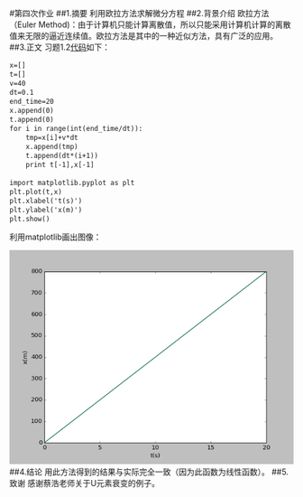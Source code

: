 #第四次作业
##1.摘要
利用欧拉方法求解微分方程
##2.背景介绍
欧拉方法（Euler Method)：由于计算机只能计算离散值，所以只能采用计算机计算的离散值来无限的逼近连续值。欧拉方法是其中的一种近似方法，具有广泛的应用。
##3.正文
习题1.2[代码](https://github.com/Bensmav/computationalphysics_N2013301020006/blob/master/chapter1/1_2.py)如下：
<pre><code>x=[]
t=[]
v=40
dt=0.1
end_time=20
x.append(0)
t.append(0)
for i in range(int(end_time/dt)):
    tmp=x[i]+v*dt
    x.append(tmp)
    t.append(dt*(i+1))
    print t[-1],x[-1]
    
import matplotlib.pyplot as plt
plt.plot(t,x)
plt.xlabel('t(s)')
plt.ylabel('x(m)')
plt.show()</code></pre>
利用matplotlib画出图像：

![Ait ](https://github.com/Bensmav/computationalphysics_N2013301020006/blob/master/chapter1/matplotlib1.png)
##4.结论
用此方法得到的结果与实际完全一致（因为此函数为线性函数）。
##5.致谢
感谢蔡浩老师关于U元素衰变的例子。
